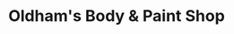 ---
title: "Oldham's Body & Paint Shop"
url: /athens/oldhams-body-und-paint-shop/
shop: Autowerkstatt
---